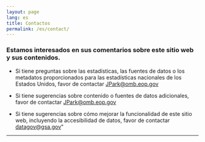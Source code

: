 ```yaml
---
layout: page
lang: es
title: Contactos
permalink: /es/contact/
---
```


### Estamos interesados en sus comentarios sobre este sitio web y sus contenidos.

- Si tiene preguntas sobre las estadísticas, las fuentes de datos o los metadatos proporcionados para las estadísticas nacionales de los Estados Unidos, favor de contactar [JPark@omb.eop.gov](mailto:JPark@omb.eop.gov)

- Si tiene sugerencias sobre contenido o fuentes de datos adicionales, favor de contactar [JPark@omb.eop.gov](mailto:JPark@omb.eop.gov)  

- Si tiene sugerencias sobre cómo mejorar la funcionalidad de este sitio web, incluyendo la accesibilidad de datos, favor de contactar [datagov@gsa.gov](mailto:datagov@gsa.gov)"

---
